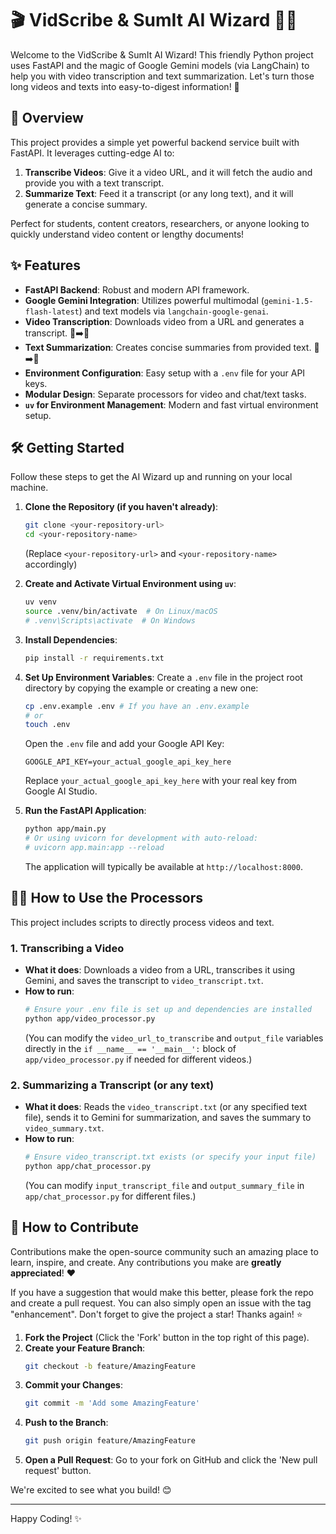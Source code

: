 # 🎬 VidScribe & SumIt AI Wizard 🧙‍♂️

Welcome to the VidScribe & SumIt AI Wizard! This friendly Python project uses FastAPI and the magic of Google Gemini models (via LangChain) to help you with video transcription and text summarization. Let's turn those long videos and texts into easy-to-digest information! 🎉

## 🌟 Overview

This project provides a simple yet powerful backend service built with FastAPI. It leverages cutting-edge AI to:
1.  **Transcribe Videos**: Give it a video URL, and it will fetch the audio and provide you with a text transcript.
2.  **Summarize Text**: Feed it a transcript (or any long text), and it will generate a concise summary.

Perfect for students, content creators, researchers, or anyone looking to quickly understand video content or lengthy documents!

## ✨ Features

*   **FastAPI Backend**: Robust and modern API framework.
*   **Google Gemini Integration**: Utilizes powerful multimodal (`gemini-1.5-flash-latest`) and text models via `langchain-google-genai`.
*   **Video Transcription**: Downloads video from a URL and generates a transcript. 📼➡️📄
*   **Text Summarization**: Creates concise summaries from provided text. 📜➡️📝
*   **Environment Configuration**: Easy setup with a `.env` file for your API keys.
*   **Modular Design**: Separate processors for video and chat/text tasks.
*   **`uv` for Environment Management**: Modern and fast virtual environment setup.

## 🛠️ Getting Started

Follow these steps to get the AI Wizard up and running on your local machine.

1.  **Clone the Repository (if you haven't already)**:
    ```bash
    git clone <your-repository-url>
    cd <your-repository-name> 
    ```
    (Replace `<your-repository-url>` and `<your-repository-name>` accordingly)

2.  **Create and Activate Virtual Environment using `uv`**:
    ```bash
    uv venv
    source .venv/bin/activate  # On Linux/macOS
    # .venv\Scripts\activate  # On Windows
    ```

3.  **Install Dependencies**:
    ```bash
    pip install -r requirements.txt
    ```

4.  **Set Up Environment Variables**:
    Create a `.env` file in the project root directory by copying the example or creating a new one:
    ```bash
    cp .env.example .env # If you have an .env.example
    # or
    touch .env
    ```
    Open the `.env` file and add your Google API Key:
    ```
    GOOGLE_API_KEY=your_actual_google_api_key_here
    ```
    Replace `your_actual_google_api_key_here` with your real key from Google AI Studio.

5.  **Run the FastAPI Application**:
    ```bash
    python app/main.py 
    # Or using uvicorn for development with auto-reload:
    # uvicorn app.main:app --reload
    ```
    The application will typically be available at `http://localhost:8000`.

## 🏃‍♂️ How to Use the Processors

This project includes scripts to directly process videos and text.

### 1. Transcribing a Video

*   **What it does**: Downloads a video from a URL, transcribes it using Gemini, and saves the transcript to `video_transcript.txt`.
*   **How to run**:
    ```bash
    # Ensure your .env file is set up and dependencies are installed
    python app/video_processor.py
    ```
    (You can modify the `video_url_to_transcribe` and `output_file` variables directly in the `if __name__ == '__main__':` block of `app/video_processor.py` if needed for different videos.)

### 2. Summarizing a Transcript (or any text)

*   **What it does**: Reads the `video_transcript.txt` (or any specified text file), sends it to Gemini for summarization, and saves the summary to `video_summary.txt`.
*   **How to run**:
    ```bash
    # Ensure video_transcript.txt exists (or specify your input file)
    python app/chat_processor.py
    ```
    (You can modify `input_transcript_file` and `output_summary_file` in `app/chat_processor.py` for different files.)

## 🤝 How to Contribute

Contributions make the open-source community such an amazing place to learn, inspire, and create. Any contributions you make are **greatly appreciated**! ❤️

If you have a suggestion that would make this better, please fork the repo and create a pull request. You can also simply open an issue with the tag "enhancement". Don't forget to give the project a star! Thanks again! ⭐

1.  **Fork the Project** (Click the 'Fork' button in the top right of this page).
2.  **Create your Feature Branch**:
    ```bash
    git checkout -b feature/AmazingFeature
    ```
3.  **Commit your Changes**:
    ```bash
    git commit -m 'Add some AmazingFeature'
    ```
4.  **Push to the Branch**:
    ```bash
    git push origin feature/AmazingFeature
    ```
5.  **Open a Pull Request**: Go to your fork on GitHub and click the 'New pull request' button.

We're excited to see what you build! 😊

---

Happy Coding! ✨
